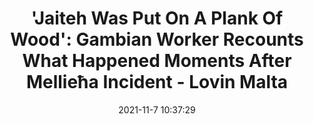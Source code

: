---
"title": "'Jaiteh Was Put On A Plank Of Wood': Gambian Worker Recounts What Happened Moments After Mellieħa Incident - Lovin Malta"
"date": "2021-11-7 10:37:29"
"feed_name": "GOOGLENEWSCONSTRUCTION"
"feed_website": "https://news.google.com/search?q=construction%2Bincident&hl=en-US&gl=US&ceid=US:en"
"feed_rss": "https://news.google.com/rss/search?q=construction%2Bincident&hl=en-US&gl=US&ceid=US:en"
"link": "https://lovinmalta.com/news/jaiteh-was-put-on-a-plank-of-wood-gambian-worker-recounts-what-happened-moments-after-mellieha-incident/"
"source": "{'href': 'https://lovinmalta.com', 'title': 'Lovin Malta'}"
"file": "_posts/2021-1-1-6e4c2bcf5547a960b7f5ca30ba78d1558b82e4fe.md"
"accident": "1"
"drilling": "1"
"dead": "1"
"injured": "0"
"arrested": "0"
"place": "gambia"
"where": "construction site"
"causes": "unknown"
"place_uri": "http://en.wikipedia.org/wiki/The_Gambia"
---